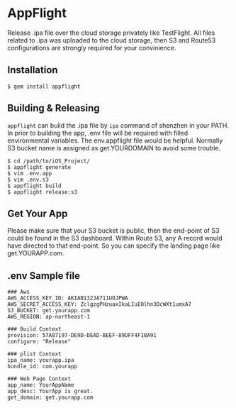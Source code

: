 # AppFlight

Release .ipa file over the cloud storage privately like TestFlight. All files related to .ipa was uploaded to the cloud storage, then S3 and Route53 configurations are strongly required for your convinience.

## Installation

    $ gem install appflight

## Building & Releasing

`appflight` can build the .ipa file by `ipa` command of shenzhen in your PATH. In prior to building the app, .env file will be required with filled environmental variables. The env.appflight file would be helpful.
Normally S3 bucket name is assigned as get.YOURDOMAIN to avoid some trouble.

    $ cd /path/to/iOS_Project/
    $ appflight generate
    $ vim .env.app
    $ vim .env.s3
    $ appflight build
    $ appflight release:s3
    
## Get Your App

Please make sure that your S3 bucket is public, then the end-point of S3 could be found in the S3 dashboard. Within Route 53, any A record would have directed to that end-point. So you can specify the landing page like get.YOURAPP.com.

## .env Sample file

```
### Aws
AWS_ACCESS_KEY_ID: AKIAB132JA711UOJPWA
AWS_SECRET_ACCESS_KEY: ZclgzgPHzuaxIkaLIuEOlhn3DcWXt1umxA7
S3_BUCKET: get.yourapp.com
AWS_REGION: ap-northeast-1

### Build Context
provision: 57A87197-DE9D-DEAD-BEEF-89DFF4F18A91
configure: "Release"

### plist Context
ipa_name: yourapp.ipa
bundle_id: com.yourapp

### Web Page Context
app_name: YourAppName
app_desc: YourApp is great.
get_domain: get.yourapp.com
```

